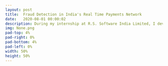 ```yaml
---
layout: post
title:  Fraud Detection in India's Real Time Payments Network
date:   2020-08-01 00:00:02
description: During my internship at R.S. Software India Limited, I developed machine learning models to detect fraud for real-time digital payments in India, including UPI, and obtained an F1 score of over 0.7. I also contributed to improving the scalability, and efficiency of the system as a whole.
img: None.png
pad-top: 4%
pad-right: 0%
pad-bottom: 4%
pad-left: 0%
width: 50%
height: 50%
---
```

